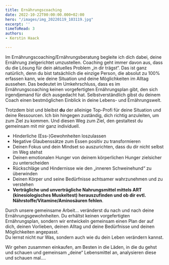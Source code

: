```yaml
---
title: Ernährungscoaching
date: 2022-10-22T00:00:00.000+02:00
hero: "/images/img_20220119_103119.jpg"
excerpt: ''
timeToRead: 3
authors:
- Kerstin Haack

---
```

Im Ernährungscoaching/Ernährungsberatung begleite ich dich dabei, deine Ernährung zielgerichtet umzustellen. Coaching geht immer davon aus, dass du die Lösung für dein aktuelles Problem „in dir trägst“. Das ist ganz natürlich, denn du bist tatsächlich die einzige Person, die absolut zu 100% erfassen kann, wie deine Situation und deine Möglichkeiten im Alltag aussehen. Das bedeutet im Umkehrschluss, dass es im Ernährungscoaching keinen vorgefertigten Ernährungsplan gibt, den sich irgendjemand für dich ausgedacht hat. Selbstverständlich gibst du deinem Coach einen bestmöglichen Einblick in deine Lebens- und Ernährungswelt. 

Trotzdem bist und bleibst **du** der alleinige Top-Profi für deine Situation und deine Ressourcen. Ich bin hingegen zuständig, dich richtig anzuleiten, um zum Ziel zu kommen. Und diesen Weg zum Ziel, den gestaltest du gemeinsam mit mir ganz individuell.

* Hinderliche (Ess-)Gewohnheiten loszulassen
* Negative Glaubenssätze zum Essen positiv zu transformieren
* Deinen Fokus und dein Mindset so auszurichten, dass du dir nicht selbst im Weg stehst
* Deinen emotionalen Hunger von deinem körperlichen Hunger zielsicher zu unterscheiden
* Rückschläge und Hindernisse wie den „inneren Schweinehund“ zu überwinden
* Deinen Körper und seine Bedürfnisse achtsamer wahrzunehmen und zu verstehen
* **Verträgliche und unverträgliche Nahrungsmittel mittels ART (kinesiologisches Muskeltest) herauszufinden und ob dir evtl. Nährstoffe/Vitamine/Aminosäuren fehlen**.

Durch unsere gemeinsame Arbeit… veränderst du nach und nach deine Ernährungsgewohnheiten. Du erhältst keinen vorgefertigten Ernährungsplan, sondern wir entwickeln gemeinsam einen Plan der auf dich, deinen Vorlieben, deinen Alltag und deine Bedürfnisse und deinen Möglichkeiten angepasst.  
Du lernst nicht nur Was, sondern auch wie du dein Leben verändern kannst.

Wir gehen zusammen einkaufen, am Besten in die Läden, in die du gehst und schauen und gemeinsam „deine“ Lebensmittel an, analysieren diese und schauen mal….